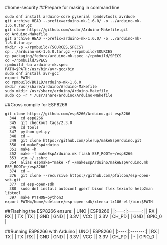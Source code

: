 #home-security
##Prepare for making in command line
```
sudo dnf install arduino-core pyserial rpmdevtools avrdude
git archive HEAD --prefix=arduino-mk-1.6.0/ -o ../arduino-mk-1.6.0.tar.gz
git clone https://github.com/sudar/Arduino-Makefile.git
cd Arduino-Makefile
git archive HEAD --prefix=arduino-mk-1.6.0/ -o ../arduino-mk-1.6.0.tar.gz
mkdir -p ~/rpmbuild/{SOURCES,SPECS}
cp ../arduino-mk-1.6.0.tar.gz ~/rpmbuild/SOURCES
cp packaging/fedora/arduino-mk.spec ~/rpmbuild/SPECS
cd ~/rpmbuild/SPECS
rpmbuild -ba arduino-mk.spec
PATH=$PATH:/usr/bin/avr-gcc/bin
sudo dnf install avr-gcc
export PATH
cd rpmbuild/BUILD/arduino-mk-1.6.0
mkdir /usr/share/arduino/Arduino-Makefile
sudo mkdir /usr/share/arduino/Arduino-Makefile
sudo cp -r * /usr/share/arduino/Arduino-Makefile
```

##Cross compile for ESP8266
```
git clone https://github.com/esp8266/Arduino.git esp8266
  344  cd esp8266
  345  git checkout tags/2.3.0
  346  cd tools
  347  python get.py
  348  cd ~
  349  git clone https://github.com/plerup/makeEspArduino.git
  350  cd makeEspArduino
  351  make -h
  352  make -f makeEspArduino.mk flash ESP_ROOT=~/esp8266
  353  vim ~/.zshrc
  354  alias espmake="make -f ~/makeEspArduino/makeEspArduino.mk ESP_ROOT=~/esp8266"
  374  cd ~
  376  git clone --recursive https://github.com/pfalcon/esp-open-sdk.git
  377  cd esp-open-sdk
  380  sudo dnf install autoconf gperf bison flex texinfo help2man libtool
  397  make PYTHON=python3
export PATH=/home/sdelcore/esp-open-sdk/xtensa-lx106-elf/bin:$PATH
```


##Flashing the ESP8266
ensure:
| UNO  | ESP8266 |
|:----:|:-------:|
| RX   | RX      |
| TX   | TX      |
| GND  | GND     |
| 3.3V | VCC     |
| 3.3V | CH_PD   |
| GND  | GPIO_0  |

##Running ESP8266 with Arduino
| UNO  | ESP8266 |
|:----:|:-------:|
| RX   | TX      |
| TX   | RX      |
| GND  | GND     |
| 3.3V | VCC     |
| 3.3V | CH_PD   |
| -    | GPIO_0  |
